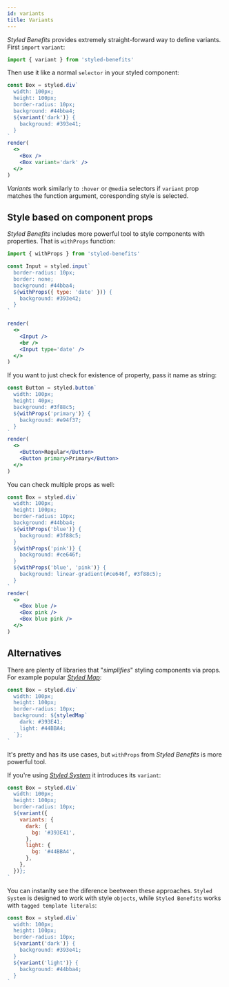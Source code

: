 ```yaml
---
id: variants
title: Variants
---
```


_Styled Benefits_ provides extremely straight-forward way to define variants.
First `import` `variant`:

```js
import { variant } from 'styled-benefits'
```

Then use it like a normal `selector` in your styled component:

```jsx live
const Box = styled.div`
  width: 100px;
  height: 100px;
  border-radius: 10px;
  background: #44bba4;
  ${variant('dark')} {
    background: #393e41;
  }
`
render(
  <>
    <Box />
    <Box variant='dark' />
  </>
)
```

_Variants_ work similarly to `:hover` or `@media` selectors if `variant` prop matches the function argument, coresponding style is selected.

## Style based on component props

_Styled Benefits_ includes more powerful tool to style components with properties. That is `withProps` function:

```js
import { withProps } from 'styled-benefits'
```

```jsx live column
const Input = styled.input`
  border-radius: 10px;
  border: none;
  background: #44bba4;
  ${withProps({ type: 'date' })} {
    background: #393e42;
  }
`

render(
  <>
    <Input />
    <br />
    <Input type='date' />
  </>
)
```

If you want to just check for existence of property, pass it name as string:

```jsx live
const Button = styled.button`
  width: 100px;
  height: 40px;
  background: #3f88c5;
  ${withProps('primary')} {
    background: #e94f37;
  }
`
render(
  <>
    <Button>Regular</Button>
    <Button primary>Primary</Button>
  </>
)
```

You can check multiple props as well:

```jsx live
const Box = styled.div`
  width: 100px;
  height: 100px;
  border-radius: 10px;
  background: #44bba4;
  ${withProps('blue')} {
    background: #3f88c5;
  }
  ${withProps('pink')} {
    background: #ce646f;
  }
  ${withProps('blue', 'pink')} {
    background: linear-gradient(#ce646f, #3f88c5);
  }
`
render(
  <>
    <Box blue />
    <Box pink />
    <Box blue pink />
  </>
)
```

## Alternatives

There are plenty of libraries that "_simplifies_" styling components via props. For example popular [_Styled Map_](https://github.com/scf4/styled-map):

```jsx title=Styled_Map
const Box = styled.div`
  width: 100px;
  height: 100px;
  border-radius: 10px;
  background: ${styledMap`
    dark: #393E41;
    light: #44BBA4;
  `};
`
```

It's pretty and has its use cases, but `withProps` from _Styled Benefits_ is more powerful tool.

If you're using [_Styled System_](https://styled-system.com/) it introduces its `variant`:

```jsx title=Styled_System
const Box = styled.div`
  width: 100px;
  height: 100px;
  border-radius: 10px;
  ${variant({
    variants: {
      dark: {
        bg: '#393E41',
      },
      light: {
        bg: '#44BBA4',
      },
    },
  })};
`
```

You can instanlty see the diference beetween these approaches. `Styled System` is designed to work with style `objects`, while `Styled Benefits` works with `tagged template literals`:

```jsx title=Styled_Benefits_💗
const Box = styled.div`
  width: 100px;
  height: 100px;
  border-radius: 10px;
  ${variant('dark')} {
    background: #393e41;
  }
  ${variant('light')} {
    background: #44bba4;
  }
`
```
